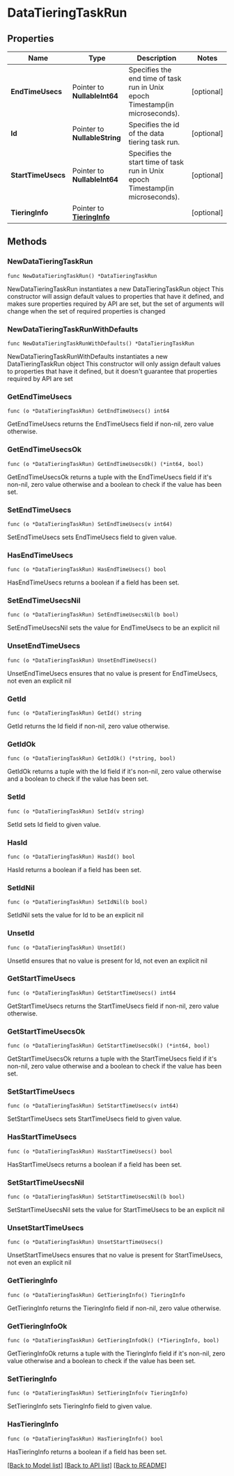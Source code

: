 # DataTieringTaskRun

## Properties

Name | Type | Description | Notes
------------ | ------------- | ------------- | -------------
**EndTimeUsecs** | Pointer to **NullableInt64** | Specifies the end time of task run in Unix epoch Timestamp(in microseconds). | [optional] 
**Id** | Pointer to **NullableString** | Specifies the id of the data tiering task run. | [optional] 
**StartTimeUsecs** | Pointer to **NullableInt64** | Specifies the start time of task run in Unix epoch Timestamp(in microseconds). | [optional] 
**TieringInfo** | Pointer to [**TieringInfo**](TieringInfo.md) |  | [optional] 

## Methods

### NewDataTieringTaskRun

`func NewDataTieringTaskRun() *DataTieringTaskRun`

NewDataTieringTaskRun instantiates a new DataTieringTaskRun object
This constructor will assign default values to properties that have it defined,
and makes sure properties required by API are set, but the set of arguments
will change when the set of required properties is changed

### NewDataTieringTaskRunWithDefaults

`func NewDataTieringTaskRunWithDefaults() *DataTieringTaskRun`

NewDataTieringTaskRunWithDefaults instantiates a new DataTieringTaskRun object
This constructor will only assign default values to properties that have it defined,
but it doesn't guarantee that properties required by API are set

### GetEndTimeUsecs

`func (o *DataTieringTaskRun) GetEndTimeUsecs() int64`

GetEndTimeUsecs returns the EndTimeUsecs field if non-nil, zero value otherwise.

### GetEndTimeUsecsOk

`func (o *DataTieringTaskRun) GetEndTimeUsecsOk() (*int64, bool)`

GetEndTimeUsecsOk returns a tuple with the EndTimeUsecs field if it's non-nil, zero value otherwise
and a boolean to check if the value has been set.

### SetEndTimeUsecs

`func (o *DataTieringTaskRun) SetEndTimeUsecs(v int64)`

SetEndTimeUsecs sets EndTimeUsecs field to given value.

### HasEndTimeUsecs

`func (o *DataTieringTaskRun) HasEndTimeUsecs() bool`

HasEndTimeUsecs returns a boolean if a field has been set.

### SetEndTimeUsecsNil

`func (o *DataTieringTaskRun) SetEndTimeUsecsNil(b bool)`

 SetEndTimeUsecsNil sets the value for EndTimeUsecs to be an explicit nil

### UnsetEndTimeUsecs
`func (o *DataTieringTaskRun) UnsetEndTimeUsecs()`

UnsetEndTimeUsecs ensures that no value is present for EndTimeUsecs, not even an explicit nil
### GetId

`func (o *DataTieringTaskRun) GetId() string`

GetId returns the Id field if non-nil, zero value otherwise.

### GetIdOk

`func (o *DataTieringTaskRun) GetIdOk() (*string, bool)`

GetIdOk returns a tuple with the Id field if it's non-nil, zero value otherwise
and a boolean to check if the value has been set.

### SetId

`func (o *DataTieringTaskRun) SetId(v string)`

SetId sets Id field to given value.

### HasId

`func (o *DataTieringTaskRun) HasId() bool`

HasId returns a boolean if a field has been set.

### SetIdNil

`func (o *DataTieringTaskRun) SetIdNil(b bool)`

 SetIdNil sets the value for Id to be an explicit nil

### UnsetId
`func (o *DataTieringTaskRun) UnsetId()`

UnsetId ensures that no value is present for Id, not even an explicit nil
### GetStartTimeUsecs

`func (o *DataTieringTaskRun) GetStartTimeUsecs() int64`

GetStartTimeUsecs returns the StartTimeUsecs field if non-nil, zero value otherwise.

### GetStartTimeUsecsOk

`func (o *DataTieringTaskRun) GetStartTimeUsecsOk() (*int64, bool)`

GetStartTimeUsecsOk returns a tuple with the StartTimeUsecs field if it's non-nil, zero value otherwise
and a boolean to check if the value has been set.

### SetStartTimeUsecs

`func (o *DataTieringTaskRun) SetStartTimeUsecs(v int64)`

SetStartTimeUsecs sets StartTimeUsecs field to given value.

### HasStartTimeUsecs

`func (o *DataTieringTaskRun) HasStartTimeUsecs() bool`

HasStartTimeUsecs returns a boolean if a field has been set.

### SetStartTimeUsecsNil

`func (o *DataTieringTaskRun) SetStartTimeUsecsNil(b bool)`

 SetStartTimeUsecsNil sets the value for StartTimeUsecs to be an explicit nil

### UnsetStartTimeUsecs
`func (o *DataTieringTaskRun) UnsetStartTimeUsecs()`

UnsetStartTimeUsecs ensures that no value is present for StartTimeUsecs, not even an explicit nil
### GetTieringInfo

`func (o *DataTieringTaskRun) GetTieringInfo() TieringInfo`

GetTieringInfo returns the TieringInfo field if non-nil, zero value otherwise.

### GetTieringInfoOk

`func (o *DataTieringTaskRun) GetTieringInfoOk() (*TieringInfo, bool)`

GetTieringInfoOk returns a tuple with the TieringInfo field if it's non-nil, zero value otherwise
and a boolean to check if the value has been set.

### SetTieringInfo

`func (o *DataTieringTaskRun) SetTieringInfo(v TieringInfo)`

SetTieringInfo sets TieringInfo field to given value.

### HasTieringInfo

`func (o *DataTieringTaskRun) HasTieringInfo() bool`

HasTieringInfo returns a boolean if a field has been set.


[[Back to Model list]](../README.md#documentation-for-models) [[Back to API list]](../README.md#documentation-for-api-endpoints) [[Back to README]](../README.md)


